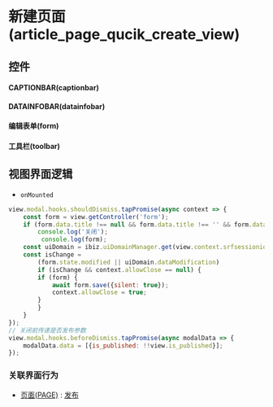 # 新建页面(article_page_qucik_create_view)  <!-- {docsify-ignore-all} -->



## 控件
#### CAPTIONBAR(captionbar)
#### DATAINFOBAR(datainfobar)
#### 编辑表单(form)
#### 工具栏(toolbar)

## 视图界面逻辑
* `onMounted`
```javascript
view.modal.hooks.shouldDismiss.tapPromise(async context => {
    const form = view.getController('form');
    if (form.data.title !== null && form.data.title !== '' && form.data.title !== undefined) {
        console.log('关闭');
         console.log(form);
    const uiDomain = ibiz.uiDomainManager.get(view.context.srfsessionid);
    const isChange =
        (form.state.modified || uiDomain.dataModification)
        if (isChange && context.allowClose == null) {
        if (form) {
            await form.save({silent: true});
            context.allowClose = true;
        }
        }
    }
});
// 关闭前传递是否发布参数
view.modal.hooks.beforeDismiss.tapPromise(async modalData => {
    modalData.data = [{is_published: !!view.is_published}];
});
```


### 关联界面行为
  * [页面(PAGE)](module/Wiki/article_page) : [发布](module/Wiki/article_page#界面行为)

<script>
 const { createApp } = Vue
  createApp({
    data() {
      return {

      }
    }
  }).use(ElementPlus).mount('#app')
</script>